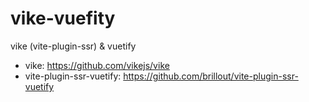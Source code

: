 # vike-vuefity
vike (vite-plugin-ssr) &amp; vuetify

- vike: https://github.com/vikejs/vike
- vite-plugin-ssr-vuetify: https://github.com/brillout/vite-plugin-ssr-vuetify
